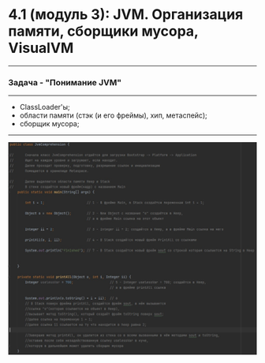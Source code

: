 # 4.1 (модуль 3): JVM. Организация памяти, сборщики мусора, VisualVM #
*** 
### Задача -  "Понимание JVM" ###
***
 - ClassLoader'ы;
 - области памяти (стэк (и его фреймы), хип, метаспейс);
 - сборщик мусора;
*** 
![](1.jpg)
